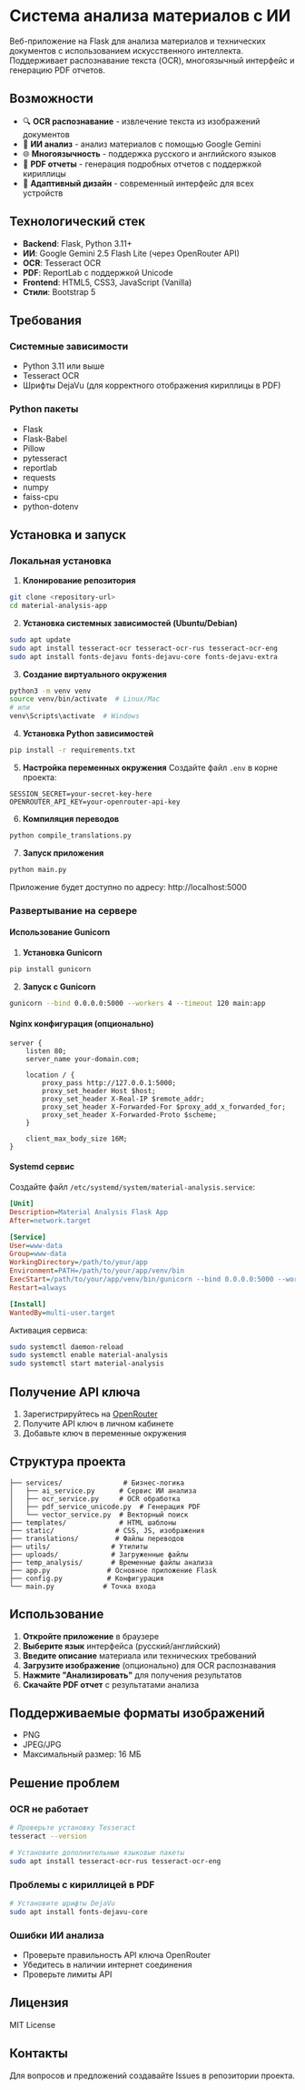 # Система анализа материалов с ИИ

Веб-приложение на Flask для анализа материалов и технических документов с использованием искусственного интеллекта. Поддерживает распознавание текста (OCR), многоязычный интерфейс и генерацию PDF отчетов.

## Возможности

- 🔍 **OCR распознавание** - извлечение текста из изображений документов
- 🤖 **ИИ анализ** - анализ материалов с помощью Google Gemini
- 🌐 **Многоязычность** - поддержка русского и английского языков
- 📄 **PDF отчеты** - генерация подробных отчетов с поддержкой кириллицы
- 🎨 **Адаптивный дизайн** - современный интерфейс для всех устройств

## Технологический стек

- **Backend**: Flask, Python 3.11+
- **ИИ**: Google Gemini 2.5 Flash Lite (через OpenRouter API)
- **OCR**: Tesseract OCR
- **PDF**: ReportLab с поддержкой Unicode
- **Frontend**: HTML5, CSS3, JavaScript (Vanilla)
- **Стили**: Bootstrap 5

## Требования

### Системные зависимости
- Python 3.11 или выше
- Tesseract OCR
- Шрифты DejaVu (для корректного отображения кириллицы в PDF)

### Python пакеты
- Flask
- Flask-Babel
- Pillow
- pytesseract
- reportlab
- requests
- numpy
- faiss-cpu
- python-dotenv

## Установка и запуск

### Локальная установка

1. **Клонирование репозитория**
```bash
git clone <repository-url>
cd material-analysis-app
```

2. **Установка системных зависимостей (Ubuntu/Debian)**
```bash
sudo apt update
sudo apt install tesseract-ocr tesseract-ocr-rus tesseract-ocr-eng
sudo apt install fonts-dejavu fonts-dejavu-core fonts-dejavu-extra
```

3. **Создание виртуального окружения**
```bash
python3 -m venv venv
source venv/bin/activate  # Linux/Mac
# или
venv\Scripts\activate  # Windows
```

4. **Установка Python зависимостей**
```bash
pip install -r requirements.txt
```

5. **Настройка переменных окружения**
Создайте файл `.env` в корне проекта:
```env
SESSION_SECRET=your-secret-key-here
OPENROUTER_API_KEY=your-openrouter-api-key
```

6. **Компиляция переводов**
```bash
python compile_translations.py
```

7. **Запуск приложения**
```bash
python main.py
```

Приложение будет доступно по адресу: http://localhost:5000

### Развертывание на сервере

#### Использование Gunicorn

1. **Установка Gunicorn**
```bash
pip install gunicorn
```

2. **Запуск с Gunicorn**
```bash
gunicorn --bind 0.0.0.0:5000 --workers 4 --timeout 120 main:app
```

#### Nginx конфигурация (опционально)

```nginx
server {
    listen 80;
    server_name your-domain.com;
    
    location / {
        proxy_pass http://127.0.0.1:5000;
        proxy_set_header Host $host;
        proxy_set_header X-Real-IP $remote_addr;
        proxy_set_header X-Forwarded-For $proxy_add_x_forwarded_for;
        proxy_set_header X-Forwarded-Proto $scheme;
    }
    
    client_max_body_size 16M;
}
```

#### Systemd сервис

Создайте файл `/etc/systemd/system/material-analysis.service`:

```ini
[Unit]
Description=Material Analysis Flask App
After=network.target

[Service]
User=www-data
Group=www-data
WorkingDirectory=/path/to/your/app
Environment=PATH=/path/to/your/app/venv/bin
ExecStart=/path/to/your/app/venv/bin/gunicorn --bind 0.0.0.0:5000 --workers 4 main:app
Restart=always

[Install]
WantedBy=multi-user.target
```

Активация сервиса:
```bash
sudo systemctl daemon-reload
sudo systemctl enable material-analysis
sudo systemctl start material-analysis
```

## Получение API ключа

1. Зарегистрируйтесь на [OpenRouter](https://openrouter.ai/)
2. Получите API ключ в личном кабинете
3. Добавьте ключ в переменные окружения

## Структура проекта

```
├── services/               # Бизнес-логика
│   ├── ai_service.py      # Сервис ИИ анализа
│   ├── ocr_service.py     # OCR обработка
│   ├── pdf_service_unicode.py  # Генерация PDF
│   └── vector_service.py  # Векторный поиск
├── templates/             # HTML шаблоны
├── static/               # CSS, JS, изображения
├── translations/         # Файлы переводов
├── utils/               # Утилиты
├── uploads/             # Загруженные файлы
├── temp_analysis/       # Временные файлы анализа
├── app.py              # Основное приложение Flask
├── config.py           # Конфигурация
└── main.py            # Точка входа
```

## Использование

1. **Откройте приложение** в браузере
2. **Выберите язык** интерфейса (русский/английский)
3. **Введите описание** материала или технических требований
4. **Загрузите изображение** (опционально) для OCR распознавания
5. **Нажмите "Анализировать"** для получения результатов
6. **Скачайте PDF отчет** с результатами анализа

## Поддерживаемые форматы изображений

- PNG
- JPEG/JPG
- Максимальный размер: 16 МБ

## Решение проблем

### OCR не работает
```bash
# Проверьте установку Tesseract
tesseract --version

# Установите дополнительные языковые пакеты
sudo apt install tesseract-ocr-rus tesseract-ocr-eng
```

### Проблемы с кириллицей в PDF
```bash
# Установите шрифты DejaVu
sudo apt install fonts-dejavu-core
```

### Ошибки ИИ анализа
- Проверьте правильность API ключа OpenRouter
- Убедитесь в наличии интернет соединения
- Проверьте лимиты API

## Лицензия

MIT License

## Контакты

Для вопросов и предложений создавайте Issues в репозитории проекта.
